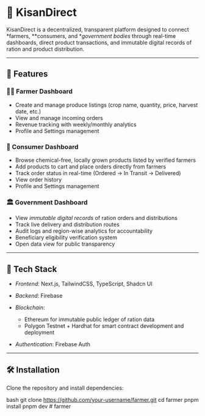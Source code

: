 # 🌾 KisanDirect

KisanDirect is a decentralized, transparent platform designed to connect *farmers, **consumers, and **government bodies* through real-time dashboards, direct product transactions, and immutable digital records of ration and product distribution.

---

## 🚀 Features

### 👨‍🌾 Farmer Dashboard

* Create and manage produce listings (crop name, quantity, price, harvest date, etc.)
* View and manage incoming orders
* Revenue tracking with weekly/monthly analytics
* Profile and Settings management

### 🛒 Consumer Dashboard

* Browse chemical-free, locally grown products listed by verified farmers
* Add products to cart and place orders directly from farmers
* Track order status in real-time (Ordered → In Transit → Delivered)
* View order history
* Profile and Settings management

### 🏛 Government Dashboard

* View *immutable digital records* of ration orders and distributions
* Track live delivery and distribution routes
* Audit logs and region-wise analytics for accountability
* Beneficiary eligibility verification system
* Open data view for public transparency

---

## 🧱 Tech Stack

* *Frontend*: Next.js, TailwindCSS, TypeScript, Shadcn UI
* *Backend*: Firebase
* *Blockchain*:

  * Ethereum for immutable public ledger of ration data
  * Polygon Testnet + Hardhat for smart contract development and deployment
* *Authentication*: Firebase Auth

---

## 🛠 Installation

Clone the repository and install dependencies:

bash
git clone https://github.com/your-username/farmer.git
cd farmer
pnpm install
pnpm dev
#   f a r m e r  
 